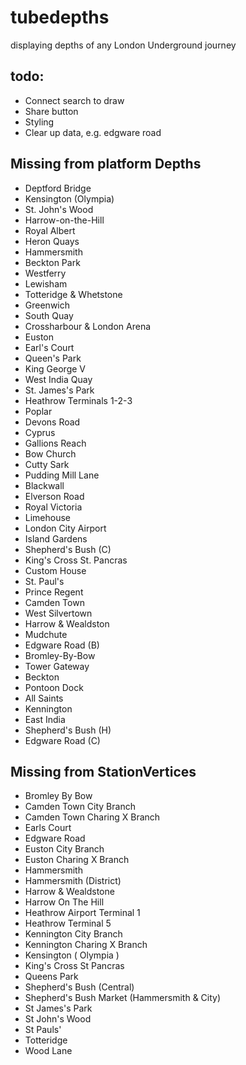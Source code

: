 # tubedepths
displaying depths of any London Underground journey

## todo:
- Connect search to draw
- Share button
- Styling
- Clear up data, e.g. edgware road

Missing from platform Depths
---------------------------------
- Deptford Bridge
- Kensington (Olympia)
- St. John's Wood
- Harrow-on-the-Hill
- Royal Albert
- Heron Quays
- Hammersmith
- Beckton Park
- Westferry
- Lewisham
- Totteridge & Whetstone
- Greenwich
- South Quay
- Crossharbour & London Arena
- Euston
- Earl's Court
- Queen's Park
- King George V
- West India Quay
- St. James's Park
- Heathrow Terminals 1-2-3
- Poplar
- Devons Road
- Cyprus
- Gallions Reach
- Bow Church
- Cutty Sark
- Pudding Mill Lane
- Blackwall
- Elverson Road
- Royal Victoria
- Limehouse
- London City Airport
- Island Gardens
- Shepherd's Bush (C)
- King's Cross St. Pancras
- Custom House
- St. Paul's
- Prince Regent
- Camden Town
- West Silvertown
- Harrow & Wealdston
- Mudchute
- Edgware Road (B)
- Bromley-By-Bow
- Tower Gateway
- Beckton
- Pontoon Dock
- All Saints
- Kennington
- East India
- Shepherd's Bush (H)
- Edgware Road (C)

Missing from StationVertices
-----------------------------
- Bromley By Bow
- Camden Town City Branch
- Camden Town Charing X Branch
- Earls Court
- Edgware Road
- Euston City Branch
- Euston Charing X Branch
- Hammersmith 
- Hammersmith  (District)
- Harrow & Wealdstone
- Harrow On The Hill
- Heathrow Airport Terminal 1
- Heathrow Terminal 5
- Kennington City Branch
- Kennington Charing X Branch
- Kensington ( Olympia )
- King's Cross St Pancras
- Queens Park
- Shepherd's Bush  (Central)
- Shepherd's Bush Market (Hammersmith & City)
- St James's Park
- St John's Wood
- St Pauls'
- Totteridge
- Wood Lane
